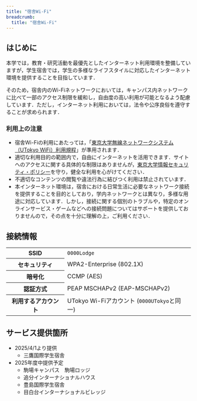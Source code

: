 ```yaml
---
title: "宿舎Wi-Fi"
breadcrumb:
  title: "宿舎Wi-Fi"
---
```


## はじめに

本学では，教育・研究活動を最優先としたインターネット利用環境を整備していますが，学生宿舎では，学生の多様なライフスタイルに対応したインターネット環境を提供することを目指しています．

そのため，宿舎内のWi-Fiネットワークにおいては，キャンパス内ネットワークに比べて一部のアクセス制限を緩和し，自由度の高い利用が可能となるよう配慮しています．ただし，インターネット利用においては，法令や公序良俗を遵守することが求められます．

### 利用上の注意

- 宿舎Wi-Fiの利用にあたっては，「[東京大学無線ネットワークシステム（UTokyo WiFi）利用規程](https://www.u-tokyo.ac.jp/adm/dics/ja/wifi_termsofuse.html)」が準用されます．
- 適切な利用目的の範囲内で，自由にインターネットを活用できます．サイトへのアクセスに関する具体的な制限はありませんが，[東京大学情報セキュリティ・ポリシー](https://www.u-tokyo.ac.jp/ja/about/rules/public16.html)を守り，健全な利用を心がけてください．
- 不適切なコンテンツの閲覧や違法行為に結びつく利用は禁止されています．
- 本インターネット環境は，宿舎における日常生活に必要なネットワーク接続を提供することを目的としており，学内ネットワークとは異なり，多様な用途に対応しています．しかし，接続に関する個別のトラブルや，特定のオンラインサービス・ゲームなどへの接続問題についてはサポートを提供しておりませんので，その点を十分に理解の上，ご利用ください．

## 接続情報

<table>
  <tr>
    <th>SSID</th> <td><code>0000Lodge</code></td>
  </tr>
  <tr>
    <th>セキュリティ</th> <td>WPA2-Enterprise (802.1X)</td>
  </tr>
  <tr>
    <th>暗号化</th> <td>CCMP (AES)</td>
  </tr>
  <tr>
    <th>認証方式</th> <td>PEAP MSCHAPv2 (EAP-MSCHAPv2)</td>
  </tr>
  <tr>
    <th>利用するアカウント</th> <td>UTokyo Wi-Fiアカウント (<code>0000UTokyo</code>と同一)</td>
  </tr>
</table>

## サービス提供箇所

- 2025/4/1より提供
    - 三鷹国際学生宿舎
- 2025年度中提供予定
    - 駒場キャンパス　駒場ロッジ
    - 追分インターナショナルハウス
    - 豊島国際学生宿舎
    - 目白台インターナショナルビレッジ
